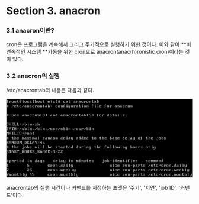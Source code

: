 # Section 3. anacron

### 3.1 anacron이란?

cron은 프로그램을 계속해서 그리고 주기적으로 실행하기 위한 것이다. 이와 같이 **비 연속적인 시스템 **가동을 위한 cron으로 anacron\(anac\(h\)ronistic cron\)이라는 것이 있다.

### 3.2 anacron의 실행

/etc/anacrontab의 내용은 다음과 같다.

![](/assets/:etc:anacrontab.png)

anacrontab의 실행 시간이나 커맨드를 지정하는 포맷은 '주기', '지연', 'job ID', '커맨드'이다.

